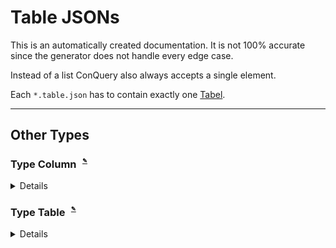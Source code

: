 
# Table JSONs
This is an automatically created documentation. It is not 100% accurate since the generator does not handle every edge case.

Instead of a list ConQuery also always accepts a single element.

Each `*.table.json` has to contain exactly one [Tabel](#Type-Tabel).


---

## Other Types

### Type Column<sup><sub><sup> [✎](https://github.com/bakdata/conquery/edit/develop/backend/src/main/java/com/bakdata/conquery/models/datasets/Column.java#L19)</sup></sub></sup>


<details><summary>Details</summary><p>

Java Type: `com.bakdata.conquery.models.datasets.Column`

Supported Fields:

|  | Field | Type | Default | Example | Description |
| --- | --- | --- | --- | --- | --- |
| [✎](https://github.com/bakdata/conquery/edit/develop/backend/src/main/java/com/bakdata/conquery/models/datasets/Column.java#L33) | position | `int` | ␀ |  |  | 
| [✎](https://github.com/bakdata/conquery/edit/develop/backend/src/main/java/com/bakdata/conquery/models/datasets/Column.java#L40-L43) | secondaryId | ID of `@NsIdRef SecondaryIdDescription` | `null` |  | if this is set this column counts as the secondary id of the given name for this table | 
| [✎](https://github.com/bakdata/conquery/edit/develop/backend/src/main/java/com/bakdata/conquery/models/datasets/Column.java#L35-L38) | sharedDictionary | `String` | `null` |  | if set this column should use the given dictionary if it is of type string, instead of its own dictionary | 
| [✎](https://github.com/bakdata/conquery/edit/develop/backend/src/main/java/com/bakdata/conquery/models/datasets/Column.java#L30) | type | one of STRING, INTEGER, BOOLEAN, REAL, DECIMAL, MONEY, DATE, DATE_RANGE | `null` |  |  | 
| [✎](https://github.com/bakdata/conquery/edit/develop/backend/src/main/java/com/bakdata/conquery/models/identifiable/Labeled.java#L21-L24) | label | `String` | `null` | "someLabel" | shown in the frontend | 
| [✎](https://github.com/bakdata/conquery/edit/develop/backend/src/main/java/com/bakdata/conquery/models/identifiable/NamedImpl.java#L12) | name | `String` | `null` |  |  | 
</p></details>

### Type Table<sup><sub><sup> [✎](https://github.com/bakdata/conquery/edit/develop/backend/src/main/java/com/bakdata/conquery/models/datasets/Table.java#L23)</sup></sub></sup>


<details><summary>Details</summary><p>

Java Type: `com.bakdata.conquery.models.datasets.Table`

Supported Fields:

|  | Field | Type | Default | Example | Description |
| --- | --- | --- | --- | --- | --- |
| [✎](https://github.com/bakdata/conquery/edit/develop/backend/src/main/java/com/bakdata/conquery/models/datasets/Table.java#L33) | columns | list of [Column](#Type-Column) | `[]` |  |  | 
| [✎](https://github.com/bakdata/conquery/edit/develop/backend/src/main/java/com/bakdata/conquery/models/datasets/Table.java#L30) | dataset | ID of `@NonNull Dataset` | `null` |  |  | 
| [✎](https://github.com/bakdata/conquery/edit/develop/backend/src/main/java/com/bakdata/conquery/models/identifiable/Labeled.java#L21-L24) | label | `String` | `null` | "someLabel" | shown in the frontend | 
| [✎](https://github.com/bakdata/conquery/edit/develop/backend/src/main/java/com/bakdata/conquery/models/identifiable/NamedImpl.java#L12) | name | `String` | `null` |  |  | 
</p></details>
